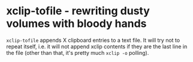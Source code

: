 xclip-tofile - rewriting dusty volumes with bloody hands
========================================================
`xclip-tofile` appends X clipboard entries to a text file. It will try not to
repeat itself, i.e. it will not append xclip contents if they are the last line
in the file (other than that, it's pretty much `xclip -o` polling).
